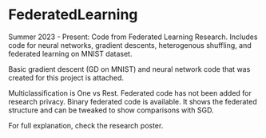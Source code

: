# FederatedLearning
Summer 2023 - Present: Code from Federated Learning Research. Includes code for neural networks, gradient descents, heterogenous shuffling, and federated learning on MNIST dataset.

Basic gradient descent (GD on MNIST) and neural network code that was created for this project is attached.

Multiclassification is One vs Rest. Federated code has not been added for research privacy.
Binary federated code is available. It shows the federated structure and can be tweaked to show comparisons with SGD.

For full explanation, check the research poster.
